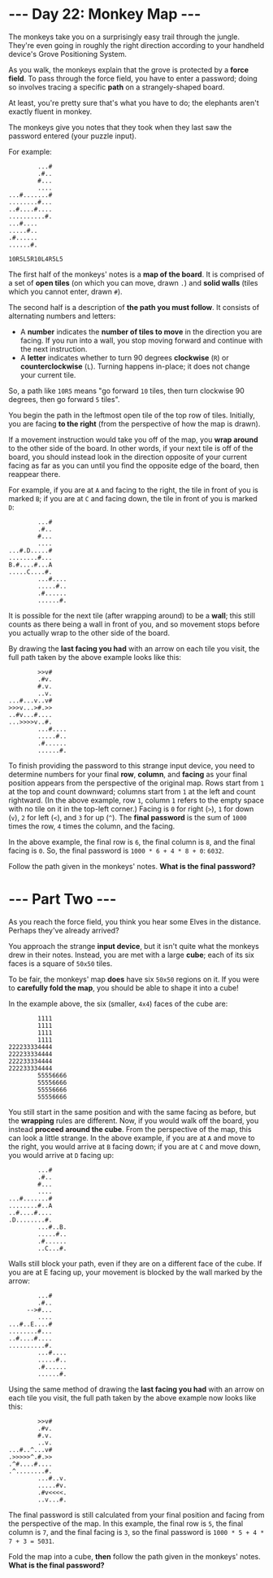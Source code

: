 # --- Day 22: Monkey Map ---
The monkeys take you on a surprisingly easy trail through the jungle. They're even going in roughly the right 
direction according to your handheld device's Grove Positioning System.

As you walk, the monkeys explain that the grove is protected by a **force field**. To pass through the force field, 
you have to enter a password; doing so involves tracing a specific **path** on a strangely-shaped board.

At least, you're pretty sure that's what you have to do; the elephants aren't exactly fluent in monkey.

The monkeys give you notes that they took when they last saw the password entered (your puzzle input).

For example:

```
        ...#
        .#..
        #...
        ....
...#.......#
........#...
..#....#....
..........#.
...#....
.....#..
.#......
......#.

10R5L5R10L4R5L5
```

The first half of the monkeys' notes is a **map of the board**. It is comprised of a set of **open tiles** (on which 
you can move, drawn `.`) and **solid walls** (tiles which you cannot enter, drawn `#`).

The second half is a description of **the path you must follow**. It consists of alternating numbers and letters:

- A **number** indicates the **number of tiles to move** in the direction you are facing. If you run into a wall, 
you stop moving forward and continue with the next instruction.
- A **letter** indicates whether to turn 90 degrees **clockwise** (`R`) or **counterclockwise** (`L`). Turning 
happens in-place; it does not change your current tile.

So, a path like `10R5` means "go forward `10` tiles, then turn clockwise 90 degrees, then go forward `5` tiles".

You begin the path in the leftmost open tile of the top row of tiles. Initially, you are facing **to the right** (from 
the perspective of how the map is drawn).

If a movement instruction would take you off of the map, you **wrap around** to the other side of the board. In other 
words, if your next tile is off of the board, you should instead look in the direction opposite of your current 
facing as far as you can until you find the opposite edge of the board, then reappear there.

For example, if you are at `A` and facing to the right, the tile in front of you is marked `B`; if you are at `C` and 
facing down, the tile in front of you is marked `D`:

```
        ...#
        .#..
        #...
        ....
...#.D.....#
........#...
B.#....#...A
.....C....#.
        ...#....
        .....#..
        .#......
        ......#.
```

It is possible for the next tile (after wrapping around) to be a **wall**; this still counts as there being a wall in 
front of you, and so movement stops before you actually wrap to the other side of the board.

By drawing the **last facing you had** with an arrow on each tile you visit, the full path taken by the above example 
looks like this:
```
        >>v#    
        .#v.    
        #.v.    
        ..v.    
...#...v..v#    
>>>v...>#.>>    
..#v...#....    
...>>>>v..#.    
        ...#....
        .....#..
        .#......
        ......#.
```

To finish providing the password to this strange input device, you need to determine numbers for your final **row**, 
**column**, and **facing** as your final position appears from the perspective of the original map. Rows start from 
`1` at the top and count downward; columns start from `1` at the left and count rightward. (In the above example, 
row `1`, column `1` refers to the empty space with no tile on it in the top-left corner.) Facing is `0` for right 
(`>`), `1` for down (`v`), `2` for left (`<`), and `3` for up (`^`). The **final password** is the sum of `1000` times 
the row, `4` times the column, and the facing.

In the above example, the final row is `6`, the final column is `8`, and the final facing is `0`. So, the final 
password is `1000 * 6 + 4 * 8 + 0`: `6032`.

Follow the path given in the monkeys' notes. **What is the final password?**

# --- Part Two ---
As you reach the force field, you think you hear some Elves in the distance. Perhaps they've already arrived?

You approach the strange **input device**, but it isn't quite what the monkeys drew in their notes. Instead, you are 
met with a large **cube**; each of its six faces is a square of `50x50` tiles.

To be fair, the monkeys' map **does** have six `50x50` regions on it. If you were to **carefully fold the map**, you 
should be able to shape it into a cube!

In the example above, the six (smaller, `4x4`) faces of the cube are:

```
        1111
        1111
        1111
        1111
222233334444
222233334444
222233334444
222233334444
        55556666
        55556666
        55556666
        55556666
```

You still start in the same position and with the same facing as before, but the **wrapping** rules are different. 
Now, if you would walk off the board, you instead **proceed around the cube**. From the perspective of the map, this 
can look a little strange. In the above example, if you are at `A` and move to the right, you would arrive at `B` 
facing down; if you are at `C` and move down, you would arrive at `D` facing up:

```
        ...#
        .#..
        #...
        ....
...#.......#
........#..A
..#....#....
.D........#.
        ...#..B.
        .....#..
        .#......
        ..C...#.
```

Walls still block your path, even if they are on a different face of the cube. If you are at E facing up, your 
movement is blocked by the wall marked by the arrow:

```
        ...#
        .#..
     -->#...
        ....
...#..E....#
........#...
..#....#....
..........#.
        ...#....
        .....#..
        .#......
        ......#.
```

Using the same method of drawing the **last facing you had** with an arrow on each tile you visit, the full path taken 
by the above example now looks like this:

```
        >>v#    
        .#v.    
        #.v.    
        ..v.    
...#..^...v#    
.>>>>>^.#.>>    
.^#....#....    
.^........#.    
        ...#..v.
        .....#v.
        .#v<<<<.
        ..v...#.
```

The final password is still calculated from your final position and facing from the perspective of the map. In this 
example, the final row is `5`, the final column is `7`, and the final facing is `3`, so the final password is 
`1000 * 5 + 4 * 7 + 3 = 5031`.

Fold the map into a cube, **then** follow the path given in the monkeys' notes. **What is the final password?**
